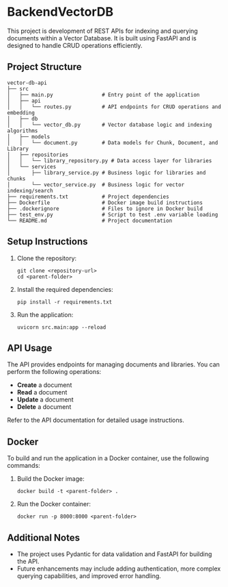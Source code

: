 # BackendVectorDB
This project is development of REST APIs for indexing and querying documents within a Vector Database. It is built using FastAPI and is designed to handle CRUD operations efficiently.

## Project Structure

```
vector-db-api
├── src
│   ├── main.py                # Entry point of the application
│   ├── api
│   │   └── routes.py          # API endpoints for CRUD operations and embedding
│   ├── db
│   │   └── vector_db.py       # Vector database logic and indexing algorithms
│   ├── models
│   │   └── document.py        # Data models for Chunk, Document, and Library
│   ├── repositories
│   │   └── library_repository.py # Data access layer for libraries
│   └── services
│       ├── library_service.py # Business logic for libraries and chunks
│       └── vector_service.py  # Business logic for vector indexing/search
├── requirements.txt           # Project dependencies
├── Dockerfile                 # Docker image build instructions
├── .dockerignore              # Files to ignore in Docker build
├── test_env.py                # Script to test .env variable loading
└── README.md                  # Project documentation
```

## Setup Instructions

1. Clone the repository:
   ```
   git clone <repository-url>
   cd <parent-folder>
   ```

2. Install the required dependencies:
   ```
   pip install -r requirements.txt
   ```

3. Run the application:
   ```
   uvicorn src.main:app --reload
   ```

## API Usage

The API provides endpoints for managing documents and libraries. You can perform the following operations:

- **Create** a document
- **Read** a document
- **Update** a document
- **Delete** a document

Refer to the API documentation for detailed usage instructions.

## Docker

To build and run the application in a Docker container, use the following commands:

1. Build the Docker image:
   ```
   docker build -t <parent-folder> .
   ```

2. Run the Docker container:
   ```
   docker run -p 8000:8000 <parent-folder>
   ```

## Additional Notes

- The project uses Pydantic for data validation and FastAPI for building the API.
- Future enhancements may include adding authentication, more complex querying capabilities, and improved error handling.
